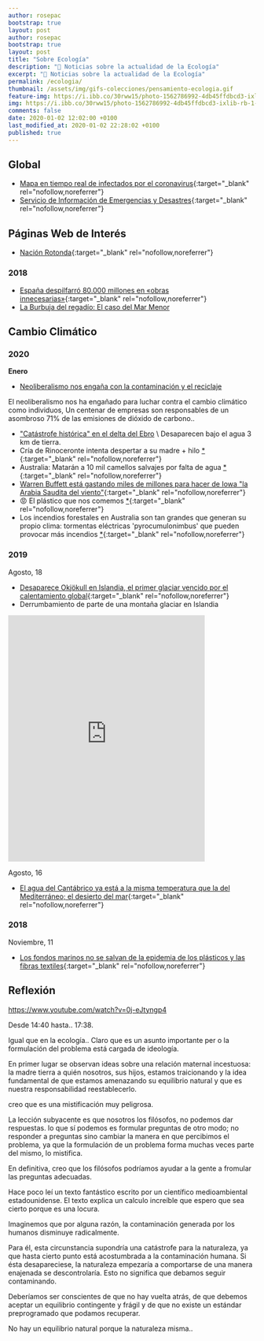 ```yaml
---
author: rosepac
bootstrap: true
layout: post
author: rosepac
bootstrap: true
layout: post
title: "Sobre Ecología"
description: "🌄 Noticias sobre la actualidad de la Ecología"
excerpt: "🌄 Noticias sobre la actualidad de la Ecología"
permalink: /ecologia/
thumbnail: /assets/img/gifs-colecciones/pensamiento-ecologia.gif
feature-img: https://i.ibb.co/30rww15/photo-1562786992-4db45ffdbcd3-ixlib-rb-1-2.jpg
img: https://i.ibb.co/30rww15/photo-1562786992-4db45ffdbcd3-ixlib-rb-1-2.jpg
comments: false
date: 2020-01-02 12:02:00 +0100
last_modified_at: 2020-01-02 22:28:02 +0100
published: true
---
```


## Global

* [Mapa en tiempo real de infectados por el coronavirus](https://gisanddata.maps.arcgis.com/apps/opsdashboard/index.html#/bda7594740fd40299423467b48e9ecf6/){:target="_blank" rel="nofollow,noreferrer"}
* [Servicio de Información de Emergencias y Desastres](http://hisz.rsoe.hu/){:target="_blank" rel="nofollow,noreferrer"}

## Páginas Web de Interés

* [Nación Rotonda](http://www.nacionrotonda.com/){:target="_blank" rel="nofollow,noreferrer"}

### 2018

* [España despilfarró 80.000 millones en «obras innecesarias»](https://elcorreoweb.es/espana/espana-despilfarro-80-000-millones-en-obras-innecesarias-NA4233852){:target="_blank" rel="nofollow,noreferrer"}
* [La Burbuja del regadío: El caso del Mar Menor](https://www.researchgate.net/publication/326689054_La_Burbuja_del_regadio_El_caso_del_Mar_Menor)

## Cambio Climático

### 2020

**Enero**

* [Neoliberalismo nos engaña con la contaminación y el reciclaje](https://gu.com/p/6p7j6/stw)

El neoliberalismo nos ha engañado para luchar contra el cambio climático como individuos, Un centenar de empresas son responsables de un asombroso 71% de las emisiones de dióxido de carbono..

* ["Catástrofe histórica" en el delta del Ebro](https://www.elconfidencial.com/espana/2020-01-22/delta-del-ebro-desaparece-bajo-agua-borrasca-gloria-332_2422452) \ Desaparecen bajo el agua 3 km de tierra.
* Cría de Rinoceronte intenta despertar a su madre + hilo [*](https://twitter.com/xavieraldekoa/status/1214944890460749824){:target="_blank" rel="nofollow,noreferrer"}
* Australia: Matarán a 10 mil camellos salvajes por falta de agua [*](https://www.fayerwayer.com/2020/01/australia-mataran-10-mil-camellos){:target="_blank" rel="nofollow,noreferrer"}
* [Warren Buffett está gastando miles de millones para hacer de Iowa "la Arabia Saudita del viento"](https://markets.businessinsider.com/news/stocks/warren-buffett-berkshire-hathaway-invest-billions-iowa-saudi-arabia-wind-2019-12-1028787852){:target="_blank" rel="nofollow,noreferrer"}
* 😡 El plástico que nos comemos [*](https://graphics.reuters.com/ENVIRONMENT-PLASTIC/0100B4TF2MQ/index.html){:target="_blank" rel="nofollow,noreferrer"}
* Los incendios forestales en Australia son tan grandes que generan su propio clima: tormentas eléctricas 'pyrocumulonimbus' que pueden provocar más incendios [*](https://www.businessinsider.sg/australia-bushfires-generate-pyrocumulonimbus-thunderstorm-clouds-2019-12/){:target="_blank" rel="nofollow,noreferrer"}

### 2019

Agosto, 18
* [Desaparece Okjökull en Islandia, el primer glaciar vencido por el calentamiento global](https://es.gizmodo.com/desaparece-okjokull-el-primer-glaciar-vencido-por-el-c-1837362414){:target="_blank" rel="nofollow,noreferrer"}
* Derrumbamiento de parte de una montaña glaciar en Islandia

<iframe width="400" height="500" frameborder="0" src="https://www.bbc.com/news/av/embed/p07569gx/49345912"></iframe>

Agosto, 16
* [El agua del Cantábrico ya está a la misma temperatura que la del Mediterráneo; el desierto del mar](https://www.lasexta.com/noticias/ciencia-tecnologia/el-agua-del-cantabrico-a-la-misma-temperatura-que-la-del-mediterraneo_201908165d56bf250cf2f1647b3d4605.html){:target="_blank" rel="nofollow,noreferrer"}

### 2018

Noviembre, 11
* [Los fondos marinos no se salvan de la epidemia de los plásticos y las fibras textiles](https://www.lavanguardia.com/natural/tu-huella/20181107/452778877165/microplasticos-fibras-textiles-contaminan-fondos-marinos.html){:target="_blank" rel="nofollow,noreferrer"}

## Reflexión

https://www.youtube.com/watch?v=0j-eJtyngp4

Desde 14:40 hasta.. 17:38.

Igual que en la ecología.. Claro que es un asunto importante per o la formulación del problema está cargada de ideología.

En primer lugar se observan ideas sobre una relación maternal incestuosa: la madre tierra a quién nosotros, sus hijos, estamos traicionando y la idea fundamental de que estamos amenazando su equilibrio natural y que es nuestra responsabilidad reestablecerlo.

creo que es una mistificación muy peligrosa.

La lección subyacente es que nosotros los filósofos, no podemos dar respuestas. lo que sí podemos es formular preguntas de otro modo; no responder a preguntas sino cambiar la manera en que percibimos el problema,  ya que la formulación de un problema forma muchas veces parte del mismo, lo mistifica.

En definitiva, creo que los filósofos podríamos ayudar a la gente a fromular las preguntas adecuadas.

Hace poco leí un texto fantástico escrito por un científico medioambiental estadounidense. El texto explica un calculo increíble que espero que sea cierto porque es una locura.

Imaginemos que por alguna razón, la contaminación generada por los humanos disminuye radicalmente.

Para él, esta circunstancia supondría una catástrofe para la naturaleza, ya que hasta cierto punto está acostumbrada a la contaminación humana. Si ésta desapareciese, la naturaleza empezaría a comportarse de una manera enajenada se descontrolaría. Esto no significa que debamos seguir contaminando.

Deberíamos ser conscientes de que no hay vuelta atrás, de que debemos aceptar un equilibrio contingente y frágil y de que no existe un estándar preprogramado que podamos recuperar.

No hay un equilibrio natural porque la naturaleza misma..

